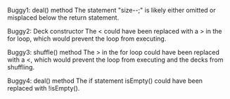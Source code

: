 Buggy1:
deal() method
The statement "size--;" is likely either omitted or misplaced below the return statement.

Buggy2:
Deck constructor
The < could have been replaced with a > in the for loop, which would prevent the loop from executing.

Buggy3:
shuffle() method
The > in the for loop could have been replaced with a <, which would prevent the loop from executing and the decks from shuffling.

Buggy4:
deal() method
The if statement isEmpty() could have been replaced with !isEmpty().